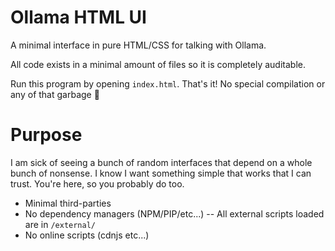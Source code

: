 # Ollama HTML UI

A minimal interface in pure HTML/CSS for talking with Ollama.

All code exists in a minimal amount of files so it is completely auditable.

Run this program by opening `index.html`. That's it! No special compilation or any of that garbage 🪽

# Purpose

I am sick of seeing a bunch of random interfaces that depend on a whole bunch of nonsense. I know I want something simple that works that I can trust. You're here, so you probably do too.

- Minimal third-parties
- No dependency managers (NPM/PIP/etc...) -- All external scripts loaded are in `/external/`
- No online scripts (cdnjs etc...)
